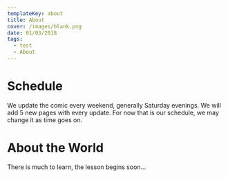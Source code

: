 ```yaml
---
templateKey: about
title: About
cover: /images/blank.png
date: 01/03/2018
tags:
  - test
  - About
---
```

# Schedule

We update the comic every weekend, generally Saturday evenings. We will add 5 new pages with every update. For now that is our schedule, we may change it as time goes on.

# About the World

There is much to learn, the lesson begins soon...

